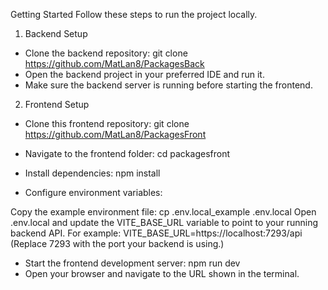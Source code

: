 Getting Started
Follow these steps to run the project locally.

1. Backend Setup

- Clone the backend repository: git clone https://github.com/MatLan8/PackagesBack
- Open the backend project in your preferred IDE and run it.
- Make sure the backend server is running before starting the frontend.

2. Frontend Setup

- Clone this frontend repository: git clone https://github.com/MatLan8/PackagesFront
- Navigate to the frontend folder: cd packagesfront
- Install dependencies: npm install

- Configure environment variables:

Copy the example environment file: cp .env.local_example .env.local
Open .env.local and update the VITE_BASE_URL variable to point to your running backend API. For example: VITE_BASE_URL=https://localhost:7293/api
(Replace 7293 with the port your backend is using.)

- Start the frontend development server: npm run dev
- Open your browser and navigate to the URL shown in the terminal.

